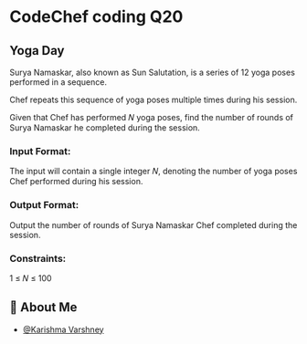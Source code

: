 
# CodeChef coding Q20


## Yoga Day

Surya Namaskar, also known as Sun Salutation, is a series of 
12 yoga poses performed in a sequence.

Chef repeats this sequence of yoga poses multiple times during his session.

Given that Chef has performed 
𝑁 yoga poses, find the number of rounds of Surya Namaskar he completed during the session.

### Input Format:

The input will contain a single integer 
𝑁, denoting the number of yoga poses Chef performed during his session.

### Output Format:

Output the number of rounds of Surya Namaskar Chef completed during the session.

### Constraints:
1
≤
𝑁
≤
100

## 🚀 About Me

- [@Karishma Varshney](https://github.com/Karishma-Varshney)
